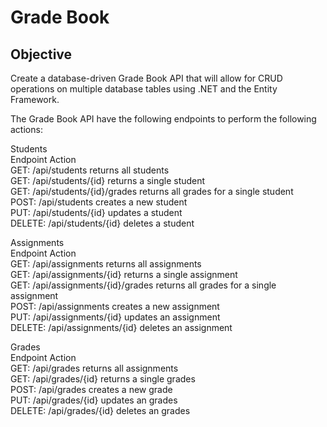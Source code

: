 # Grade Book

## Objective
Create a database-driven Grade Book API that will allow for CRUD operations on multiple database tables using .NET and the Entity Framework.  

The Grade Book API have the following endpoints to perform the following actions:  

Students  
Endpoint	Action  
GET: /api/students	returns all students  
GET: /api/students/{id}	returns a single student  
GET: /api/students/{id}/grades	returns all grades for a single student  
POST: /api/students	creates a new student  
PUT: /api/students/{id}	updates a student  
DELETE: /api/students/{id}	deletes a student  

Assignments  
Endpoint	Action  
GET: /api/assignments	returns all assignments  
GET: /api/assignments/{id}	returns a single assignment  
GET: /api/assignments/{id}/grades	returns all grades for a single assignment  
POST: /api/assignments	creates a new assignment  
PUT: /api/assignments/{id}	updates an assignment  
DELETE: /api/assignments/{id}	deletes an assignment  

Grades  
Endpoint	Action  
GET: /api/grades	returns all assignments  
GET: /api/grades/{id}	returns a single grades  
POST: /api/grades	creates a new grade  
PUT: /api/grades/{id}	updates an grades  
DELETE: /api/grades/{id}	deletes an grades  

